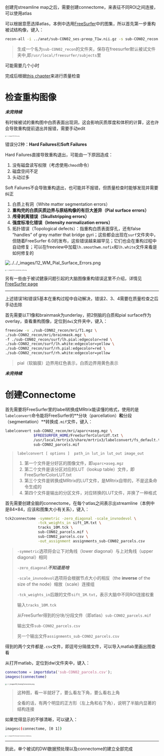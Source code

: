 创建完streamline map之后，需要创建connectome，来表征不同ROI之间连接，可以使用atlas

可以根据意愿选择atlas，本例中选用[FreeSurfer](https://andysbrainbook.readthedocs.io/en/latest/FreeSurfer/FS_ShortCourse/FS_11_ROIAnalysis.html#fs-11-roianalysis)中的图集，所以首先第一步重构被试结构像，键入：

```bash
recon-all -i ../anat/sub-CON02_ses-preop_T1w.nii.gz -s sub-CON02_recon -all
```

> 生成一个名为`sub-CON02_recon`的文件夹，保存在freesurfer默认被试文件夹中,即`/usr/local/freesurfer/subjects`里

可能需要几个小时

完成后根据[this chapter](https://andysbrainbook.readthedocs.io/en/latest/FreeSurfer/FS_ShortCourse/FS_12_FailureModes.html#fs-12-failuremodes)来进行质量检查

# 检查重构图像

***未完待续***

有时候被试的重构图中白质表面出现洞，这会影响灰质厚度和体积的计算，这也许会导致重构提前退出并报错，需要手动edit

<img src="https://andysbrainbook.readthedocs.io/en/latest/_images/12_Holes.png" alt="../../_images/12_Holes.png" style="zoom: 25%;" />

错误分2种：**Hard Failures**和**Soft Failures**

Hard Failures直接导致重构退出，可能由一下原因造成：

1. 没有磁盘读写权限（考虑使用`chmod`命令）
2. 磁盘空间不足
3. 头动过多

Soft Faliures不会导致重构退出，也可能并不报错，但质量检查时能够发现并需要纠正

1. 白质上有洞（White matter segmentation errors）
2. **重构完的白质灰质边界与原结构像的有巨大差异（Pial surface errors）**
3. **颅骨剥离错误（Skullstripping errors）**
4. **强度标准化错误（Intensity normalization errors）**
5. 拓扑错误（Topological defects）：指重构白质表面穿孔，还有false “handles” of grey matter that bridge gyri；这些都会出现在`surf`文件夹中，但随着FreeSurfer 6.0的发布，这些错误越来越罕见；它们也会在重构过程中自动修复；可以在freeview中加载`lh.smoothwm.nofix`和`lh.white`文件来看是如何修复的

![../../_images/12_WM_Pial_Surface_Errors.png](https://andysbrainbook.readthedocs.io/en/latest/_images/12_WM_Pial_Surface_Errors.png)

<img src="https://andysbrainbook.readthedocs.io/en/latest/_images/12_lh_smoothwm_nofix.png" alt="../../_images/12_lh_smoothwm_nofix.png" style="zoom: 25%;" />

另有一些由于被试健康问题引起的大脑图像重构错误这里不介绍，详情见[FreeSurfer page](https://surfer.nmr.mgh.harvard.edu/fswiki/FsTutorial/WhiteMatterEdits_freeview)

---

上述错误1和错误5基本在重构过程中自动解决，错误2、3、4需要在质量检查之后手动去除

首先需要以T1像和brainmask为underlay，把2侧脑的白质和pial surface作为overlay，查看重构图像，定位到`dwi`文件夹中，键入：

```bash
freeview -v ./sub-CON02_recon/mri/T1.mgz \
./sub-CON02_recon/mri/brainmask.mgz \
-f ./sub-CON02_recon/surf/lh.pial:edgecolor=red \
./sub-CON02_recon/surf/lh.white:edgecolor=yellow \
./sub-CON02_recon/surf/rh.pial:edgecolor=red \
./sub-CON02_recon/surf/rh.white:edgecolor=yellow
```

> pial（软脑膜）边界用红色表示，白质边界用黄色表示

***未完待续***







# 创建Connectome

首先需要将FreeSurfer里的label转换成MRtrix能读懂的格式，使用的是`labelconvert`命令能将FreeSurfer的**分块（parcellation）**和**分段（segmentation）**转换成`.mif`文件，键入：

```bash
labelconvert sub-CON02_recon/mri/aparc+aseg.mgz \
             $FREESURFER_HOME/FreeSurferColorLUT.txt \
             /usr/local/mrtrix3/share/mrtrix3/labelconvert/fs_default.txt \
             sub-CON02_parcels.mif
```

>`labelconvert [ options ]  path_in lut_in lut_out image_out`
>
>1. 第一个文件是分好区的图像文件，即`aparc+aseg.mgz`
>2. 第二个文件是该分区对应的LUT（lookup table）文件，即FreeSurferColorLUT.txt
>3. 第三个文件是转换成MRtrix的LUT文件，是MRtrix自带的，不是这条命令生成的
>4. 第四个文件是输出的分区文件，对应转换的LUT文件，并换了一种格式

首先需要创建全脑的connectome，在每个atlas之间表示出streamline（本例中是84×84，应该和图集大小有关系），键入：

```bash
tck2connectome -symmetric -zero_diagonal -scale_invnodevol \
               -tck_weights_in sift_1M.txt \
               tracks_10M.tck \
               sub-CON02_parcels.mif \
               sub-CON02_parcels.csv \
               -out_assignment assignments_sub-CON02_parcels.csv
```

>`-symmetric`选项将会让下对角线（lower diagonal）与上对角线（upper diagonal）相同
>
>`-zero_diagonal`***不知道是啥***
>
>`-scale_invnodevol`选项将会根据节点大小的相反（the **inverse** of the size of the node）缩放（scale）连接组
>
>`-tck_weights_in`后跟的文件`sift_1M.txt`，表示大脑中不同ROI连接权重
>
>输入`tracks_10M.tck`
>
>从FreeSurfer得到的分块/分段文件（即atlas）`sub-CON02_parcels.mif`
>
>输出文件`sub-CON02_parcels.csv`
>
>另一个输出文件`assignments_sub-CON02_parcels.csv`

得到的两个文件都是`.csv`文件，即逗号分隔值文件，可以导入matlab里画出图查看

从打开matlab，定位到dwi文件夹中，键入：

```matlab
connectome = importdata('sub-CON02_parcels.csv');
imagesc(connectome)
```

<img src="https://andysbrainbook.readthedocs.io/en/latest/_images/08_ViewingConnectome.png" alt="../../_images/08_ViewingConnectome.png" style="zoom: 33%;" />

> 这种图，看一半就好了，要么看左下角，要么看右上角
>
> 全看的话，有两个明显的正方形（左上角和右下角），说明了半脑内显著的结构连接

如果觉得显示的不够清晰，可以键入：

```bash
imagesc(connectome, [0 1])
```

<img src="https://andysbrainbook.readthedocs.io/en/latest/_images/08_ViewingConnectome_Scaled.png" alt="../../_images/08_ViewingConnectome_Scaled.png" style="zoom: 25%;" />

---

到此，单个被试的DWI数据预处理以及connectome的建立全部完成

